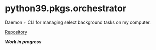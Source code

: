 # python39.pkgs.orchestrator

Daemon + CLI for managing select background tasks on my computer.

[Repository](https://github.com/goromal/orchestrator)

***Work in progress***

